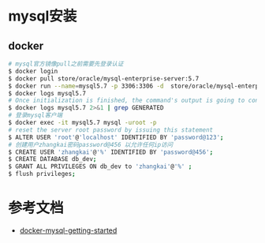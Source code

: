 # mysql安装

## docker

```bash
# mysql官方镜像pull之前需要先登录认证
$ docker login
$ docker pull store/oracle/mysql-enterprise-server:5.7
$ docker run --name=mysql5.7 -p 3306:3306 -d  store/oracle/mysql-enterprise-server:5.7
$ docker logs mysql5.7
# Once initialization is finished, the command's output is going to contain the random password generated for the root user; check the password with, for example, this comman 查看临时密码
$ docker logs mysql5.7 2>&1 | grep GENERATED
# 登录mysql客户端
$ docker exec -it mysql5.7 mysql -uroot -p
# reset the server root password by issuing this statement
$ ALTER USER 'root'@'localhost' IDENTIFIED BY 'password@123';
# 创建用户zhangkai密码password@456 以允许任何ip访问
$ CREATE USER 'zhangkai'@'%' IDENTIFIED BY 'password@456';
$ CREATE DATABASE db_dev;
$ GRANT ALL PRIVILEGES ON db_dev to 'zhangkai'@'%' ;
$ flush privileges;
```



# 参考文档

- [docker-mysql-getting-started](https://dev.mysql.com/doc/refman/5.7/en/docker-mysql-getting-started.html)

